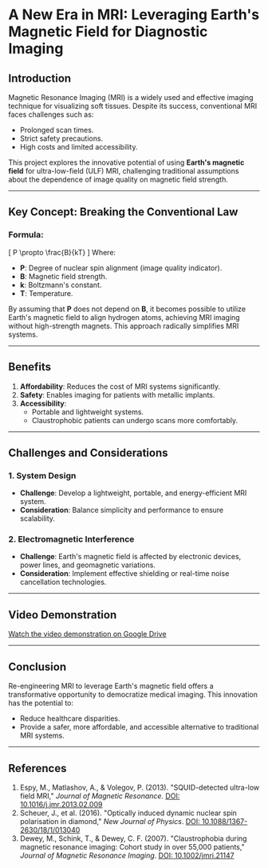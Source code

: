 # A New Era in MRI: Leveraging Earth's Magnetic Field for Diagnostic Imaging

## Introduction
Magnetic Resonance Imaging (MRI) is a widely used and effective imaging technique for visualizing soft tissues. Despite its success, conventional MRI faces challenges such as:
- Prolonged scan times.
- Strict safety precautions.
- High costs and limited accessibility.

This project explores the innovative potential of using **Earth's magnetic field** for ultra-low-field (ULF) MRI, challenging traditional assumptions about the dependence of image quality on magnetic field strength.

---

## Key Concept: Breaking the Conventional Law
### Formula: 
\[
P \propto \frac{B}{kT}
\]
Where:
- **P**: Degree of nuclear spin alignment (image quality indicator).
- **B**: Magnetic field strength.
- **k**: Boltzmann's constant.
- **T**: Temperature.

By assuming that **P** does not depend on **B**, it becomes possible to utilize Earth's magnetic field to align hydrogen atoms, achieving MRI imaging without high-strength magnets. This approach radically simplifies MRI systems.

---

## Benefits
1. **Affordability**: Reduces the cost of MRI systems significantly.
2. **Safety**: Enables imaging for patients with metallic implants.
3. **Accessibility**:
   - Portable and lightweight systems.
   - Claustrophobic patients can undergo scans more comfortably.

---

## Challenges and Considerations

### 1. System Design
- **Challenge**: Develop a lightweight, portable, and energy-efficient MRI system.
- **Consideration**: Balance simplicity and performance to ensure scalability.

### 2. Electromagnetic Interference
- **Challenge**: Earth's magnetic field is affected by electronic devices, power lines, and geomagnetic variations.
- **Consideration**: Implement effective shielding or real-time noise cancellation technologies.

---

## Video Demonstration

[Watch the video demonstration on Google Drive](https://drive.google.com/file/d/1tdihqsDkssn6hYG8RwaBkivS8BYub3Zf/view?usp=sharing)

---

## Conclusion
Re-engineering MRI to leverage Earth's magnetic field offers a transformative opportunity to democratize medical imaging. This innovation has the potential to:
- Reduce healthcare disparities.
- Provide a safer, more affordable, and accessible alternative to traditional MRI systems.

---

## References
1. Espy, M., Matlashov, A., & Volegov, P. (2013). "SQUID-detected ultra-low field MRI," *Journal of Magnetic Resonance*. [DOI: 10.1016/j.jmr.2013.02.009](https://doi.org/10.1016/j.jmr.2013.02.009)
2. Scheuer, J., et al. (2016). "Optically induced dynamic nuclear spin polarisation in diamond," *New Journal of Physics*. [DOI: 10.1088/1367-2630/18/1/013040](https://doi.org/10.1088/1367-2630/18/1/013040)
3. Dewey, M., Schink, T., & Dewey, C. F. (2007). "Claustrophobia during magnetic resonance imaging: Cohort study in over 55,000 patients," *Journal of Magnetic Resonance Imaging*. [DOI: 10.1002/jmri.21147](https://doi.org/10.1002/jmri.21147)
